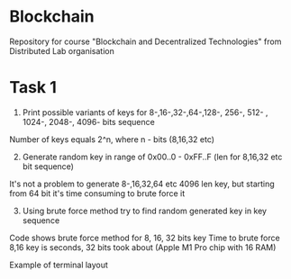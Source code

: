 # Blockchain
Repository for course "Blockchain and Decentralized Technologies" from Distributed Lab organisation

# Task 1

1. Print possible variants of keys for 8-,16-,32-,64-,128-, 256-, 512- , 1024-, 2048-, 4096- bits sequence

Number of keys equals 2^n, where n - bits (8,16,32 etc)

2. Generate random key in range of 0x00..0 - 0xFF..F (len for 8,16,32 etc bit sequence)

It's not a problem to generate 8-,16,32,64 etc 4096 len key, but starting from 64 bit it's time consuming to brute force it

3. Using brute force method try to find random generated key in key sequence 

Code shows brute force method for 8, 16, 32 bits key
Time to brute force 8,16 key is seconds, 32 bits took about (Apple M1 Pro chip with 16 RAM)

Example of terminal layout
```
```